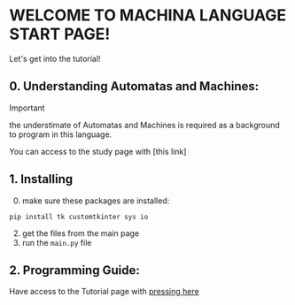 # WELCOME TO MACHINA LANGUAGE START PAGE!

Let's get into the tutorial!

## 0. Understanding Automatas and Machines:

> [!IMPORTANT]
> the understimate of Automatas and Machines is required as a background to program in this language.

You can access to the study page with [this link]

## 1. Installing

0. make sure these packages are installed:
```
pip install tk customtkinter sys io
```

2. get the files from the main page
3. run the ```main.py``` file


## 2. Programming Guide:

Have access to the Tutorial page with [pressing here](https://github.com/devtracer/Machina-Language/blob/main/docs/Tutorial/Tutorial.md)
